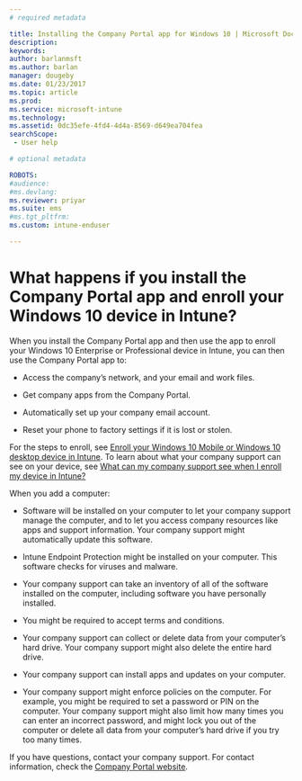 ```yaml
---
# required metadata

title: Installing the Company Portal app for Windows 10 | Microsoft Docs
description:
keywords:
author: barlanmsft
ms.author: barlan
manager: dougeby
ms.date: 01/23/2017
ms.topic: article
ms.prod:
ms.service: microsoft-intune
ms.technology:
ms.assetid: 0dc35efe-4fd4-4d4a-8569-d649ea704fea
searchScope:
 - User help

# optional metadata

ROBOTS:  
#audience:
#ms.devlang:
ms.reviewer: priyar
ms.suite: ems
#ms.tgt_pltfrm:
ms.custom: intune-enduser

---
```


# What happens if you install the Company Portal app and enroll your Windows 10 device in Intune?

When you install the Company Portal app and then use the app to enroll your Windows 10 Enterprise or Professional device in Intune, you can then use the Company Portal app to:

-   Access the company’s network, and your email and work files.

-   Get company apps from the Company Portal.

-   Automatically set up your company email account.

-   Reset your phone to factory settings if it is lost or stolen.

For the steps to enroll, see [Enroll your Windows 10 Mobile or Windows 10 desktop device in Intune](enroll-your-w10-phone-or-w10-pc-windows.md). To learn about what your company support can see on your device, see [What can my company support see when I enroll my device in Intune?](what-info-can-your-company-see-when-you-enroll-your-device-in-intune.md)

When you add a computer:

-   Software will be installed on your computer to let your company support manage the computer, and to let you access company resources like apps and support information. Your company support might automatically update this software.

-   Intune Endpoint Protection might be installed on your computer. This software checks for viruses and malware.

-   Your company support can take an inventory of all of the software installed on the computer, including software you have personally installed.

-   You might be required to accept terms and conditions.

-   Your company support can collect or delete data from your computer’s hard drive. Your company support might also delete the entire hard drive.

-   Your company support can install apps and updates on your computer.

-   Your company support might enforce policies on the computer. For example, you might be required to set a password or PIN on the computer. Your company support might also limit how many times you can enter an incorrect password, and might lock you out of the computer or delete all data from your computer’s hard drive if you try too many times.

If you have questions, contact your company support. For contact information, check the [Company Portal website](https://portal.manage.microsoft.com#HelpDeskDialog).
